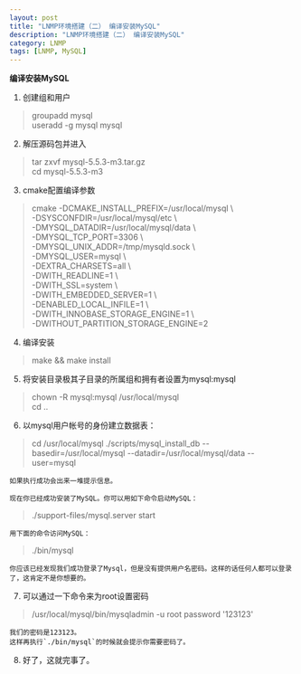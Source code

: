 ```yaml
---
layout: post  
title: "LNMP环境搭建（二） 编译安装MySQL"  
description: "LNMP环境搭建（二） 编译安装MySQL"  
category: LNMP
tags: [LNMP, MySQL]  
---
```

**编译安装MySQL**  

1. 创建组和用户
>groupadd mysql  
>useradd -g mysql mysql  

2. 解压源码包并进入  
>tar zxvf mysql-5.5.3-m3.tar.gz  
>cd mysql-5.5.3-m3 

3. cmake配置编译参数  
>cmake -DCMAKE_INSTALL_PREFIX=/usr/local/mysql \  
-DSYSCONFDIR=/usr/local/mysql/etc   \  
-DMYSQL_DATADIR=/usr/local/mysql/data \   
-DMYSQL_TCP_PORT=3306 \   
-DMYSQL_UNIX_ADDR=/tmp/mysqld.sock \   
-DMYSQL_USER=mysql \   
-DEXTRA_CHARSETS=all \   
-DWITH_READLINE=1 \  
-DWITH_SSL=system \  
-DWITH_EMBEDDED_SERVER=1 \  
-DENABLED_LOCAL_INFILE=1 \  
-DWITH_INNOBASE_STORAGE_ENGINE=1 \  
-DWITHOUT_PARTITION_STORAGE_ENGINE=2 

4. 编译安装
>make && make install  

5. 将安装目录极其子目录的所属组和拥有者设置为mysql:mysql  
>chown -R mysql:mysql /usr/local/mysql   
>cd ..  

6. 以mysql用户帐号的身份建立数据表：  
>cd /usr/local/mysql 
>./scripts/mysql_install_db --basedir=/usr/local/mysql --datadir=/usr/local/mysql/data --user=mysql  

	如果执行成功会出来一堆提示信息。

	现在你已经成功安装了MySQL。你可以用如下命令启动MySQL：  
>./support-files/mysql.server start  

	用下面的命令访问MySQL：  
>./bin/mysql

	你应该已经发现我们成功登录了Mysql，但是没有提供用户名密码。这样的话任何人都可以登录了，这肯定不是你想要的。  
7. 可以通过一下命令来为root设置密码
>/usr/local/mysql/bin/mysqladmin -u root password '123123'

	我们的密码是123123。
	这样再执行`./bin/mysql`的时候就会提示你需要密码了。

8. 好了，这就完事了。
